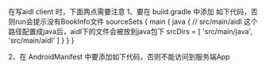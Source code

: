 在写aidl client 时，下面两点需要注意
1、要在 build.gradle 中添加 如下代码，否则run会提示没有BookInfo文件
sourceSets {
    main {
        java {
            // src/main/aidl 这个路径配置成java后，aidl下的文件会被放到java包下
            srcDirs = [
                'src/main/java',
                'src/main/aidl'
            ]
        }
    }
}

2、在 AndroidManifest 中要添加如下代码，否则不能访问到服务端App
<queries>
    <package android:name="com.lizw.aidlserver" />
</queries>
